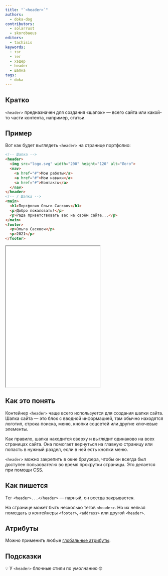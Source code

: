 ```yaml
---
title: "`<header>`"
authors:
  - doka-dog
contributors:
  - solarrust
  - skorobaeus
editors:
  - tachisis
keywords:
  - тэг
  - тег
  - хэдер
  - header
  - шапка
tags:
  - doka
---
```


## Кратко

`<header>` предназначен для создания «шапок» — всего сайта или какой-то части контента, например, статьи.

## Пример

Вот как будет выглядеть `<header>` на странице портфолио:

```html
<!-- Шапка -->
<header>
  <img src="logo.svg" width="200" height="120" alt="Лого">
  <nav>
    <a href="#">Мои работы</a>
    <a href="#">Мои навыки</a>
    <a href="#">Контакты</a>
  </nav>
</header>
<!-- / Шапка -->
<main>
  <h1>Портфолио Ольги Сасквоч</h1>
  <p>Добро пожаловать!</p>
  <p>Рада приветствовать вас на своём сайте...</p>
</main>
<footer>
  <p>Ольга Сасквоч</p>
  <p>2021</p>
</footer>
```

<iframe title="Шапка сайта" src="demos/header/" height="450"></iframe>

## Как это понять

Контейнер `<header>` чаще всего используется для создания шапки сайта. Шапка сайта — это блок с вводной информацией, там обычно находятся логотип, строка поиска, меню, кнопки соцсетей или другие ключевые элементы.

Как правило, шапка находится сверху и выглядит одинаково на всех страницах сайта. Она помогает вернуться на главную страницу или попасть в нужный раздел, если в ней есть кнопки меню.

`<header>` можно закрепить в окне браузера, чтобы он всегда был доступен пользователю во время прокрутки страницы. Это делается при помощи CSS.

## Как пишется

Тег `<header>...</header>` — парный, он всегда закрывается.

На странице может быть несколько тегов `<header>`. Но их нельзя помещать в контейнеры `<footer>`, `<address>` или другой `<header>`.

## Атрибуты

Можно применить любые [глобальные атрибуты](/html/global-attrs/).

## Подсказки

💡 У `<header>` блочные стили по умолчанию 🤓

